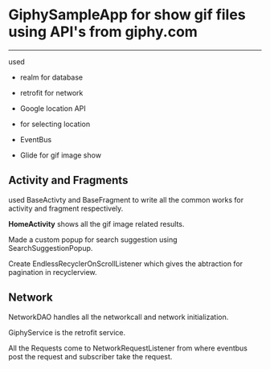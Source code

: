 # GiphySampleApp for show gif files using API's from giphy.com
-------
used

- realm for database 

- retrofit for network

- Google location API 

- for selecting location

- EventBus

- Glide for gif image show

Activity and Fragments
----
used BaseActivty and BaseFragment to write all the common works for activity and fragment respectively.

**HomeActivity** shows all the gif image related results.

Made a custom popup for search suggestion using SearchSuggestionPopup.

Create EndlessRecyclerOnScrollListener which gives the abtraction for pagination in recyclerview.


Network
----
NetworkDAO handles all the networkcall and network initialization.

GiphyService is the retrofit service.

All the Requests come to NetworkRequestListener from where eventbus post the request and subscriber take the request.
